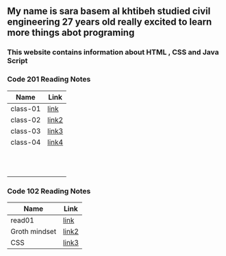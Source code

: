 


## My name is sara basem al khtibeh studied civil engineering  27 years old   really excited to learn more things abot programing 


### This website contains information about  HTML , CSS and Java Script 

 ###  Code 201 Reading Notes

| Name    |             Link                |
|---------|---------------------------------|
| class-01| [link](https://sarakhatibeh.github.io/reding.note/class-01)                        |
| class-02| [link2](https://sarakhatibeh.github.io/reding.note/class-02)                           |
| class-03 |  [link3](https://sarakhatibeh.github.io/reding.note/class-03)                |
| class-04 | [link4](https://sarakhatibeh.github.io/reding.note/class-04)                           |
|         |                 |
|         |                                 |
|         |                                 |
|         |                                 |
|         |                                 |
|         |                                 |
|         |                                 |
|         |                                 |
|         |                                 |
|         |                                 |
|         |                                 | 





 ### Code 102 Reading Notes




| Name    |             Link                |
|---------|---------------------------------|
| read01  | [link](https://sarakhatibeh.github.io/reding.note/red01)                      |
| Groth mindset  | [link2](https://sarakhatibeh.github.io/reding.note/lab01)|
|CSS|[ link3](https://sarakhatibeh.github.io/reding.note/read04)|
